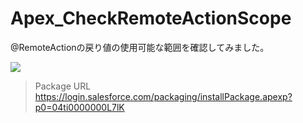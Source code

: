 Apex_CheckRemoteActionScope
===========================

@RemoteActionの戻り値の使用可能な範囲を確認してみました。
  
<img src="http://cdn-ak.f.st-hatena.com/images/fotolife/t/tyoshikawa1106/20131213/20131213202510.png" />  
  
>Package URL  
>https://login.salesforce.com/packaging/installPackage.apexp?p0=04ti0000000L7lK
